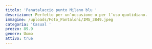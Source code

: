 ```yaml
---
titolo: 'Panatalaccio punto Milano blu '
descrizione: Perfetto per un’occasione o per l’uso quotidiano.
immagine: /uploads/Foto_Pantaloni/IMG_3849.jpeg
categoria: 'Casual '
prezzo: 89.9
genere: Uomo
attivo: true
---
```



